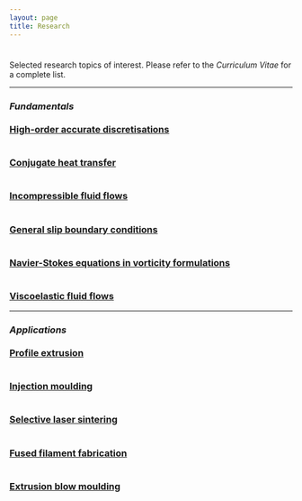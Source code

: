 ```yaml
---
layout: page
title: Research
---
```


<p style="margin-bottom:1cm;"></p>

<div class="message">
  Selected research topics of interest. Please refer to the <i>Curriculum Vitae</i> for a complete list.
</div>

---

### _Fundamentals_

<p style="margin-bottom:-0.5cm;"></p>

<div class="boxes-section">
  <div class="boxes-container">
    <div class="boxes-box">
      <a class="boxes-link" href="{{ 'research/discretisations.html' | relative_url }}">
        <div class="boxes-image">
          <img src="{{ 'public/unstructured_mesh.png' | relative_url }}" alt="">
        </div>
        <div class="boxes-blur">
        </div>
        <div class="boxes-title">
          <h3>High-order accurate discretisations</h3>
        </div>
      </a>
    </div>
    <div class="boxes-box">
      <a class="boxes-link" href="{{ 'research/conjugate.html' | relative_url }}">
        <div class="boxes-image">
          <img src="{{ 'public/continuity_interface_condition.png' | relative_url }}" alt="">
        </div>
        <div class="boxes-blur">
        </div>
        <div class="boxes-title">
          <h3>Conjugate heat transfer</h3>
        </div>
      </a>
    </div>
    <div class="boxes-box">
      <a class="boxes-link" href="{{ 'research/incompressible.html' | relative_url }}">
        <div class="boxes-image">
          <img src="{{ 'public/streamlines.png' | relative_url }}" alt="">
        </div>
        <div class="boxes-blur">
        </div>
        <div class="boxes-title">
          <h3>Incompressible fluid flows</h3>
        </div>
      </a>
    </div>
    <div class="boxes-box">
      <a class="boxes-link" href="{{ 'research/slip.html' | relative_url }}">
        <div class="boxes-image">
          <img src="{{ 'public/maximum_curvature.png' | relative_url }}" alt="">
        </div>
        <div class="boxes-blur">
        </div>
        <div class="boxes-title">
          <h3>General slip boundary conditions</h3>
        </div>
      </a>
    </div>
    <div class="boxes-box">
      <a class="boxes-link" href="{{ 'research/vorticity.html' | relative_url }}">
        <div class="boxes-image">
          <img src="{{ 'public/vorticity.png' | relative_url }}" alt="">
        </div>
        <div class="boxes-blur">
        </div>
        <div class="boxes-title">
          <h3>Navier-Stokes equations in vorticity formulations</h3>
        </div>
      </a>
    </div>
    <div class="boxes-box">
      <a class="boxes-link" href="{{ 'research/viscoelastic.html' | relative_url }}">
        <div class="boxes-image">
          <img src="{{ 'public/profile_p.png' | relative_url }}" alt="">
        </div>
        <div class="boxes-blur">
        </div>
        <div class="boxes-title">
          <h3>Viscoelastic fluid flows</h3>
        </div>
      </a>
    </div>
  </div>
</div>

---

### _Applications_

<p style="margin-bottom:-0.5cm;"></p>

<div class="boxes-section">
  <div class="boxes-container">
    <div class="boxes-box">
      <a class="boxes-link" href="{{ 'research/extrusion.html' | relative_url }}">
        <div class="boxes-image">
          <img src="{{ 'public/complex_profile_p.png' | relative_url }}" alt="">
        </div>
        <div class="boxes-blur">
        </div>
        <div class="boxes-title">
          <h3>Profile extrusion</h3>
        </div>
      </a>
    </div>
    <div class="boxes-box">
      <a class="boxes-link" href="{{ 'research/injection.html' | relative_url }}">
        <div class="boxes-image">
          <img src="{{ 'public/shoe_sole_injection1.png' | relative_url }}" alt="">
        </div>
        <div class="boxes-blur">
        </div>
        <div class="boxes-title">
          <h3>Injection moulding</h3>
        </div>
      </a>
    </div>
    <div class="boxes-box">
      <a class="boxes-link" href="{{ 'research/sintering.html' | relative_url }}">
        <div class="boxes-image">
          <img src="{{ 'public/powder_bed1.png' | relative_url }}" alt="">
        </div>
        <div class="boxes-blur">
        </div>
        <div class="boxes-title">
          <h3>Selective laser sintering</h3>
        </div>
      </a>
    </div>
    <div class="boxes-box">
      <a class="boxes-link" href="{{ 'research/fabrication.html' | relative_url }}">
        <div class="boxes-image">
          <img src="{{ 'public/fused_filament_fabrication2.png' | relative_url }}" alt="">
        </div>
        <div class="boxes-blur">
        </div>
        <div class="boxes-title">
          <h3>Fused filament fabrication</h3>
        </div>
      </a>
    </div>
    <div class="boxes-box">
      <a class="boxes-link" href="{{ 'research/blow.html' | relative_url }}">
        <div class="boxes-image">
          <img src="{{ '' | relative_url }}" alt="">
        </div>
        <div class="boxes-blur">
        </div>
        <div class="boxes-title">
          <h3>Extrusion blow moulding</h3>
        </div>
      </a>
    </div>
  </div>
</div>
